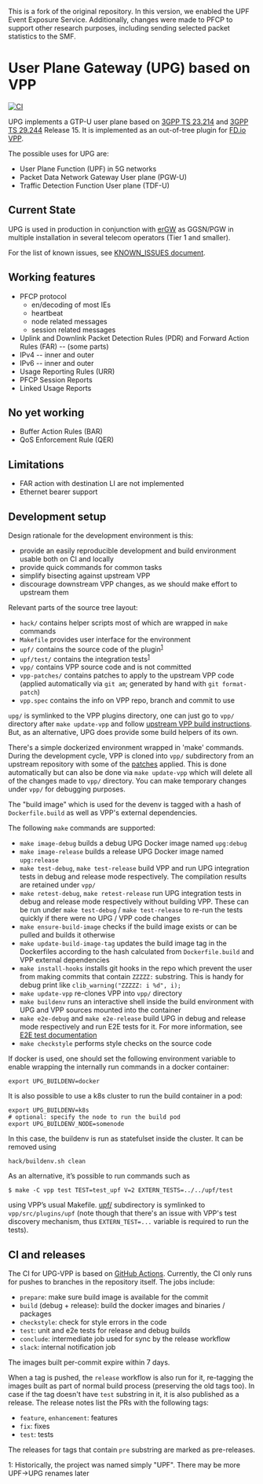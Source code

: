 This is a fork of the original repository.
In this version, we enabled the UPF Event Exposure Service.
Additionally, changes were made to PFCP to support other research purposes, including sending selected packet statistics to the SMF.

User Plane Gateway (UPG) based on VPP
=====================================
[![CI](https://github.com/travelping/upg-vpp/actions/workflows/main.yaml/badge.svg?branch=master)](https://github.com/travelping/upg-vpp/actions/workflows/main.yaml)

UPG implements a GTP-U user plane based on [3GPP TS 23.214][TS23214]
and [3GPP TS 29.244][TS29244] Release 15. It is implemented as an
out-of-tree plugin for [FD.io VPP][VPP].

The possible uses for UPG are:
* User Plane Function (UPF) in 5G networks
* Packet Data Network Gateway User plane (PGW-U)
* Traffic Detection Function User plane (TDF-U)

Current State
-------------

UPG is used in production in conjunction with [erGW][erGW] as GGSN/PGW
in multiple installation in several telecom operators (Tier 1 and
smaller).

For the list of known issues, see [KNOWN_ISSUES document](KNOWN_ISSUES.md).

Working features
----------------

* PFCP protocol
  * en/decoding of most IEs
  * heartbeat
  * node related messages
  * session related messages
* Uplink and Downlink Packet Detection Rules (PDR) and
  Forward Action Rules (FAR) -- (some parts)
* IPv4 -- inner and outer
* IPv6 -- inner and outer
* Usage Reporting Rules (URR)
* PFCP Session Reports
* Linked Usage Reports

No yet working
--------------

* Buffer Action Rules (BAR)
* QoS Enforcement Rule (QER)

Limitations
-----------

* FAR action with destination LI are not implemented
* Ethernet bearer support


Development setup
-----------------

Design rationale for the development environment is this:

* provide an easily reproducible development and build environment
  usable both on CI and locally
* provide quick commands for common tasks
* simplify bisecting against upstream VPP
* discourage downstream VPP changes, as we should make effort to
  upstream them

Relevant parts of the source tree layout:
* `hack/` contains helper scripts most of which are wrapped in `make`
  commands
* `Makefile` provides user interface for the environment
* `upf/` contains the source code of the plugin<sup>[1](#footnote-1)</sup>
* `upf/test/` contains the integration tests<sup>[1](#footnote-1)</sup>
* `vpp/` contains VPP source code and is not committed
* `vpp-patches/` contains patches to apply to the upstream VPP code
  (applied automatically via `git am`; generated by hand with `git
  format-patch`)
* `vpp.spec` contains the info on VPP repo, branch and commit to use

`upg/` is symlinked to the VPP plugins directory, one can just go
to `vpp/` directory after `make update-vpp` and follow
[upstream VPP build instructions][VPPBUILD]. But, as an alternative,
UPG does provide some build helpers of its own.

There's a simple dockerized environment wrapped in 'make'
commands. During the development cycle, VPP is cloned into `vpp/`
subdirectory from an upstream repository with some of the
[patches](vpp-patches/) applied. This is done automatically but can
also be done via `make update-vpp` which will delete all of the
changes made to `vpp/` directory. You can make temporary changes under
`vpp/` for debugging purposes.

The "build image" which is used for the devenv is tagged with a hash
of `Dockerfile.build` as well as VPP's external dependencies.

The following `make` commands are supported:

* `make image-debug` builds a debug UPG Docker image named `upg:debug`
* `make image-release` builds a release UPG Docker image named `upg:release`
* `make test-debug`, `make test-release` build VPP and run UPG
  integration tests in debug and release mode respectively. The
  compilation results are retained under `vpp/`
* `make retest-debug`, `make retest-release` run UPG integration tests
  in debug and release mode respectively without building VPP. These
  can be run under `make test-debug` / `make test-release` to re-run
  the tests quickly if there were no UPG / VPP code changes
* `make ensure-build-image` checks if the build image exists or can be
  pulled and builds it otherwise
* `make update-build-image-tag` updates the build image tag in
  the Dockerfiles according to the hash calculated
  from `Dockerfile.build` and VPP external dependencies
* `make install-hooks` installs git hooks in the repo which prevent
  the user from making commits that contain `ZZZZZ:` substring. This
  is handy for debug print like `clib_warning("ZZZZZ: i %d", i);`
* `make update-vpp` re-clones VPP into `vpp/` directory
* `make buildenv` runs an interactive shell inside the build
  environment with UPG and VPP sources mounted into the container
* `make e2e-debug` and `make e2e-release` build UPG in debug and
  release mode respectively and run E2E tests for it. For more information,
  see [E2E test documentation](test/e2e/README.md)
* `make checkstyle` performs style checks on the source code

If docker is used, one should set the following environment variable
to enable wrapping the internally run commands in a docker container:

```
export UPG_BUILDENV=docker
```

It is also possible to use a k8s cluster to run the build container in a pod:
```
export UPG_BUILDENV=k8s
# optional: specify the node to run the build pod
export UPG_BUILDENV_NODE=somenode
```
In this case, the buildenv is run as statefulset inside the cluster.
It can be removed using
```
hack/buildenv.sh clean
```

As an alternative, it’s possible to run commands such as

```console
$ make -C vpp test TEST=test_upf V=2 EXTERN_TESTS=../../upf/test
```

using VPP’s usual Makefile. [upf/](upf/) subdirectory is symlinked to
`vpp/src/plugins/upf` (note though that there's an issue with VPP's
test discovery mechanism, thus `EXTERN_TEST=...` variable is required
to run the tests).

CI and releases
---------------

The CI for UPG-VPP is based on [GitHub Actions][GHACTIONS]. Currently,
the CI only runs for pushes to branches in the repository itself.
The jobs include:
- `prepare`: make sure build image is available for the commit
- `build` (debug + release): build the docker images and binaries / packages
- `checkstyle`: check for style errors in the code
- `test`: unit and e2e tests for release and debug builds
- `conclude`: intermediate job used for sync by the release workflow
- `slack`: internal notification job

The images built per-commit expire within 7 days.

When a tag is pushed, the `release` workflow is also run for it,
re-tagging the images built as part of normal build process
(preserving the old tags too). In case if the tag doesn't have `test`
substring in it, it is also published as a release. The release notes
list the PRs with the following tags:
- `feature`, `enhancement`: features
- `fix`: fixes
- `test`: tests

The releases for tags that contain `pre` substring are marked as
pre-releases.

[VPP]: https://fd.io
[erGW]: https://github.com/travelping/ergw
[TS23214]: http://www.3gpp.org/ftp/Specs/html-info/23214.htm
[TS29244]: http://www.3gpp.org/ftp/Specs/html-info/29244.htm
[VPPBUILD]: https://wiki.fd.io/view/VPP/Pulling,_Building,_Running,_Hacking_and_Pushing_VPP_Code#Building
[GHACTIONS]: https://github.com/features/actions

<a name="footnote-1">1</a>: Historically, the project was named simply "UPF". There may be more UPF->UPG renames later
